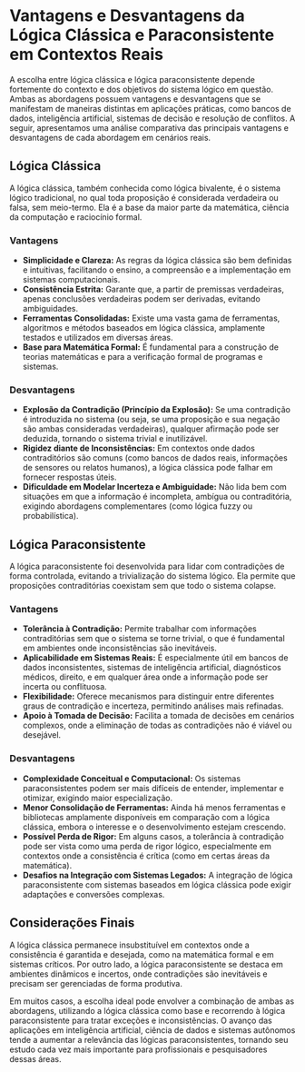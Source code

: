 
# Vantagens e Desvantagens da Lógica Clássica e Paraconsistente em Contextos Reais

A escolha entre lógica clássica e lógica paraconsistente depende fortemente do contexto e dos objetivos do sistema lógico em questão. Ambas as abordagens possuem vantagens e desvantagens que se manifestam de maneiras distintas em aplicações práticas, como bancos de dados, inteligência artificial, sistemas de decisão e resolução de conflitos. A seguir, apresentamos uma análise comparativa das principais vantagens e desvantagens de cada abordagem em cenários reais.



## Lógica Clássica

A lógica clássica, também conhecida como lógica bivalente, é o sistema lógico tradicional, no qual toda proposição é considerada verdadeira ou falsa, sem meio-termo. Ela é a base da maior parte da matemática, ciência da computação e raciocínio formal.

### Vantagens

- **Simplicidade e Clareza:** As regras da lógica clássica são bem definidas e intuitivas, facilitando o ensino, a compreensão e a implementação em sistemas computacionais.
- **Consistência Estrita:** Garante que, a partir de premissas verdadeiras, apenas conclusões verdadeiras podem ser derivadas, evitando ambiguidades.
- **Ferramentas Consolidadas:** Existe uma vasta gama de ferramentas, algoritmos e métodos baseados em lógica clássica, amplamente testados e utilizados em diversas áreas.
- **Base para Matemática Formal:** É fundamental para a construção de teorias matemáticas e para a verificação formal de programas e sistemas.

### Desvantagens

- **Explosão da Contradição (Princípio da Explosão):** Se uma contradição é introduzida no sistema (ou seja, se uma proposição e sua negação são ambas consideradas verdadeiras), qualquer afirmação pode ser deduzida, tornando o sistema trivial e inutilizável.
- **Rigidez diante de Inconsistências:** Em contextos onde dados contraditórios são comuns (como bancos de dados reais, informações de sensores ou relatos humanos), a lógica clássica pode falhar em fornecer respostas úteis.
- **Dificuldade em Modelar Incerteza e Ambiguidade:** Não lida bem com situações em que a informação é incompleta, ambígua ou contraditória, exigindo abordagens complementares (como lógica fuzzy ou probabilística).



## Lógica Paraconsistente

A lógica paraconsistente foi desenvolvida para lidar com contradições de forma controlada, evitando a trivialização do sistema lógico. Ela permite que proposições contraditórias coexistam sem que todo o sistema colapse.

### Vantagens

- **Tolerância à Contradição:** Permite trabalhar com informações contraditórias sem que o sistema se torne trivial, o que é fundamental em ambientes onde inconsistências são inevitáveis.
- **Aplicabilidade em Sistemas Reais:** É especialmente útil em bancos de dados inconsistentes, sistemas de inteligência artificial, diagnósticos médicos, direito, e em qualquer área onde a informação pode ser incerta ou conflituosa.
- **Flexibilidade:** Oferece mecanismos para distinguir entre diferentes graus de contradição e incerteza, permitindo análises mais refinadas.
- **Apoio à Tomada de Decisão:** Facilita a tomada de decisões em cenários complexos, onde a eliminação de todas as contradições não é viável ou desejável.

### Desvantagens

- **Complexidade Conceitual e Computacional:** Os sistemas paraconsistentes podem ser mais difíceis de entender, implementar e otimizar, exigindo maior especialização.
- **Menor Consolidação de Ferramentas:** Ainda há menos ferramentas e bibliotecas amplamente disponíveis em comparação com a lógica clássica, embora o interesse e o desenvolvimento estejam crescendo.
- **Possível Perda de Rigor:** Em alguns casos, a tolerância à contradição pode ser vista como uma perda de rigor lógico, especialmente em contextos onde a consistência é crítica (como em certas áreas da matemática).
- **Desafios na Integração com Sistemas Legados:** A integração de lógica paraconsistente com sistemas baseados em lógica clássica pode exigir adaptações e conversões complexas.



## Considerações Finais

A lógica clássica permanece insubstituível em contextos onde a consistência é garantida e desejada, como na matemática formal e em sistemas críticos. Por outro lado, a lógica paraconsistente se destaca em ambientes dinâmicos e incertos, onde contradições são inevitáveis e precisam ser gerenciadas de forma produtiva.

Em muitos casos, a escolha ideal pode envolver a combinação de ambas as abordagens, utilizando a lógica clássica como base e recorrendo à lógica paraconsistente para tratar exceções e inconsistências. O avanço das aplicações em inteligência artificial, ciência de dados e sistemas autônomos tende a aumentar a relevância das lógicas paraconsistentes, tornando seu estudo cada vez mais importante para profissionais e pesquisadores dessas áreas.

